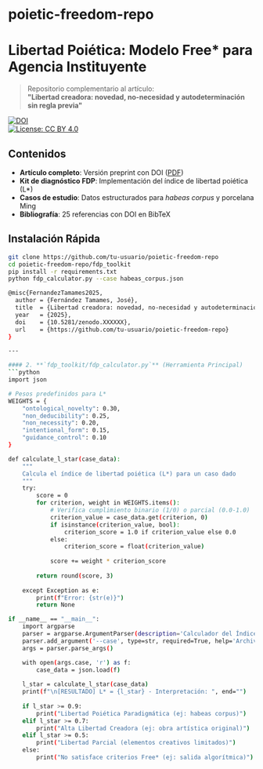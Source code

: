 # poietic-freedom-repo

# Libertad Poiética: Modelo Free* para Agencia Instituyente  
> Repositorio complementario al artículo:  
> **"Libertad creadora: novedad, no-necesidad y autodeterminación sin regla previa"**  

[![DOI](https://zenodo.org/badge/DOI/10.5281/zenodo.XXXXXX.svg)](https://doi.org/10.5281/zenodo.XXXXXX)  
[![License: CC BY 4.0](https://img.shields.io/badge/License-CC_BY_4.0-lightgrey.svg)](https://creativecommons.org/licenses/by/4.0/)  

## Contenidos  
- **Artículo completo**: Versión preprint con DOI ([PDF](/article/preprint.pdf))  
- **Kit de diagnóstico FDP**: Implementación del índice de libertad poiética (L*)  
- **Casos de estudio**: Datos estructurados para *habeas corpus* y porcelana Ming  
- **Bibliografía**: 25 referencias con DOI en BibTeX  

## Instalación Rápida  
```bash  
git clone https://github.com/tu-usuario/poietic-freedom-repo  
cd poietic-freedom-repo/fdp_toolkit  
pip install -r requirements.txt  
python fdp_calculator.py --case habeas_corpus.json

@misc{FernandezTamames2025,  
  author = {Fernández Tamames, José},  
  title  = {Libertad creadora: novedad, no-necesidad y autodeterminación sin regla previa},  
  year   = {2025},  
  doi    = {10.5281/zenodo.XXXXXX},  
  url    = {https://github.com/tu-usuario/poietic-freedom-repo}  
}

---

#### 2. **`fdp_toolkit/fdp_calculator.py`** (Herramienta Principal)  
```python
import json

# Pesos predefinidos para L*
WEIGHTS = {
    "ontological_novelty": 0.30,
    "non_deducibility": 0.25,
    "non_necessity": 0.20,
    "intentional_form": 0.15,
    "guidance_control": 0.10
}

def calculate_l_star(case_data):
    """
    Calcula el índice de libertad poiética (L*) para un caso dado
    """
    try:
        score = 0
        for criterion, weight in WEIGHTS.items():
            # Verifica cumplimiento binario (1/0) o parcial (0.0-1.0)
            criterion_value = case_data.get(criterion, 0)
            if isinstance(criterion_value, bool):
                criterion_score = 1.0 if criterion_value else 0.0
            else:
                criterion_score = float(criterion_value)
                
            score += weight * criterion_score
            
        return round(score, 3)
    
    except Exception as e:
        print(f"Error: {str(e)}")
        return None

if __name__ == "__main__":
    import argparse
    parser = argparse.ArgumentParser(description='Calculador del Índice de Libertad Poiética (L*)')
    parser.add_argument('--case', type=str, required=True, help='Archivo JSON con datos del caso')
    args = parser.parse_args()

    with open(args.case, 'r') as f:
        case_data = json.load(f)
    
    l_star = calculate_l_star(case_data)
    print(f"\n[RESULTADO] L* = {l_star} - Interpretación: ", end="")
    
    if l_star >= 0.9:
        print("Libertad Poiética Paradigmática (ej: habeas corpus)")
    elif l_star >= 0.7:
        print("Alta Libertad Creadora (ej: obra artística original)")
    elif l_star >= 0.5:
        print("Libertad Parcial (elementos creativos limitados)")
    else:
        print("No satisface criterios Free* (ej: salida algorítmica)")
